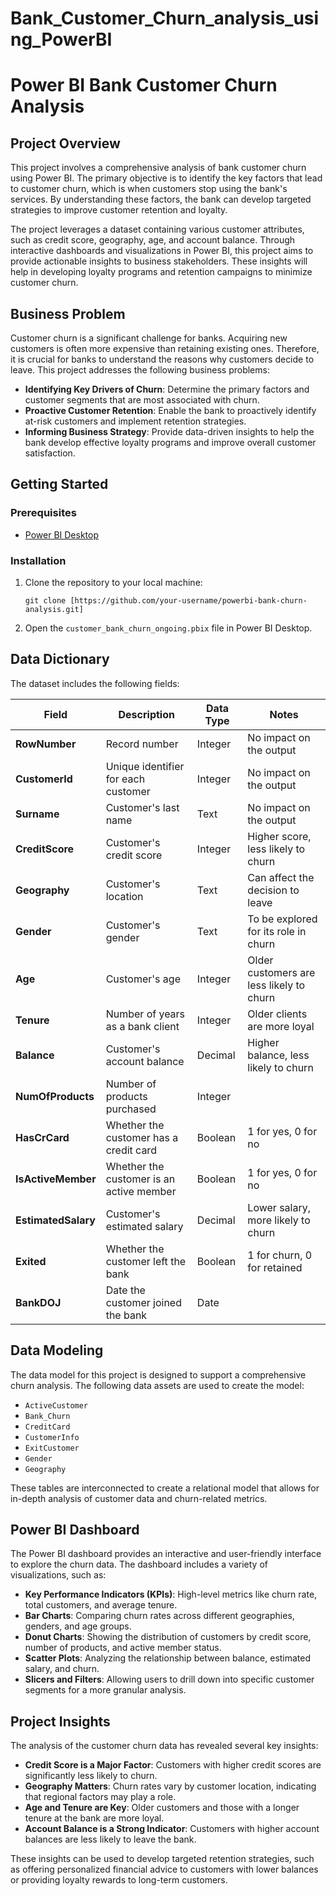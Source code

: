 # Bank_Customer_Churn_analysis_using_PowerBI

# Power BI Bank Customer Churn Analysis

## Project Overview

This project involves a comprehensive analysis of bank customer churn using Power BI. The primary objective is to identify the key factors that lead to customer churn, which is when customers stop using the bank's services. By understanding these factors, the bank can develop targeted strategies to improve customer retention and loyalty.

The project leverages a dataset containing various customer attributes, such as credit score, geography, age, and account balance. Through interactive dashboards and visualizations in Power BI, this project aims to provide actionable insights to business stakeholders. These insights will help in developing loyalty programs and retention campaigns to minimize customer churn.

## Business Problem

Customer churn is a significant challenge for banks. Acquiring new customers is often more expensive than retaining existing ones. Therefore, it is crucial for banks to understand the reasons why customers decide to leave. This project addresses the following business problems:

* **Identifying Key Drivers of Churn**: Determine the primary factors and customer segments that are most associated with churn.
* **Proactive Customer Retention**: Enable the bank to proactively identify at-risk customers and implement retention strategies.
* **Informing Business Strategy**: Provide data-driven insights to help the bank develop effective loyalty programs and improve overall customer satisfaction.

## Getting Started

### Prerequisites

* [Power BI Desktop](https://powerbi.microsoft.com/en-us/desktop/)

### Installation

1.  Clone the repository to your local machine:
    ```
    git clone [https://github.com/your-username/powerbi-bank-churn-analysis.git]
    ```
2.  Open the `customer_bank_churn_ongoing.pbix` file in Power BI Desktop.

## Data Dictionary

The dataset includes the following fields:

| Field             | Description                               | Data Type | Notes                               |
| ----------------- | ----------------------------------------- | --------- | ----------------------------------- |
| **RowNumber** | Record number                             | Integer   | No impact on the output             |
| **CustomerId** | Unique identifier for each customer       | Integer   | No impact on the output             |
| **Surname** | Customer's last name                      | Text      | No impact on the output             |
| **CreditScore** | Customer's credit score                   | Integer   | Higher score, less likely to churn  |
| **Geography** | Customer's location                       | Text      | Can affect the decision to leave    |
| **Gender** | Customer's gender                         | Text      | To be explored for its role in churn |
| **Age** | Customer's age                            | Integer   | Older customers are less likely to churn |
| **Tenure** | Number of years as a bank client          | Integer   | Older clients are more loyal        |
| **Balance** | Customer's account balance                | Decimal   | Higher balance, less likely to churn |
| **NumOfProducts** | Number of products purchased              | Integer   |                                     |
| **HasCrCard** | Whether the customer has a credit card    | Boolean   | 1 for yes, 0 for no                 |
| **IsActiveMember**| Whether the customer is an active member    | Boolean   | 1 for yes, 0 for no                 |
| **EstimatedSalary**| Customer's estimated salary               | Decimal   | Lower salary, more likely to churn   |
| **Exited** | Whether the customer left the bank        | Boolean   | 1 for churn, 0 for retained         |
| **BankDOJ** | Date the customer joined the bank         | Date      |                                     |

## Data Modeling

The data model for this project is designed to support a comprehensive churn analysis. The following data assets are used to create the model:

* `ActiveCustomer`
* `Bank_Churn`
* `CreditCard`
* `CustomerInfo`
* `ExitCustomer`
* `Gender`
* `Geography`

These tables are interconnected to create a relational model that allows for in-depth analysis of customer data and churn-related metrics.

## Power BI Dashboard

The Power BI dashboard provides an interactive and user-friendly interface to explore the churn data. The dashboard includes a variety of visualizations, such as:

* **Key Performance Indicators (KPIs)**: High-level metrics like churn rate, total customers, and average tenure.
* **Bar Charts**: Comparing churn rates across different geographies, genders, and age groups.
* **Donut Charts**: Showing the distribution of customers by credit score, number of products, and active member status.
* **Scatter Plots**: Analyzing the relationship between balance, estimated salary, and churn.
* **Slicers and Filters**: Allowing users to drill down into specific customer segments for a more granular analysis.

## Project Insights

The analysis of the customer churn data has revealed several key insights:

* **Credit Score is a Major Factor**: Customers with higher credit scores are significantly less likely to churn.
* **Geography Matters**: Churn rates vary by customer location, indicating that regional factors may play a role.
* **Age and Tenure are Key**: Older customers and those with a longer tenure at the bank are more loyal.
* **Account Balance is a Strong Indicator**: Customers with higher account balances are less likely to leave the bank.

These insights can be used to develop targeted retention strategies, such as offering personalized financial advice to customers with lower balances or providing loyalty rewards to long-term customers.
